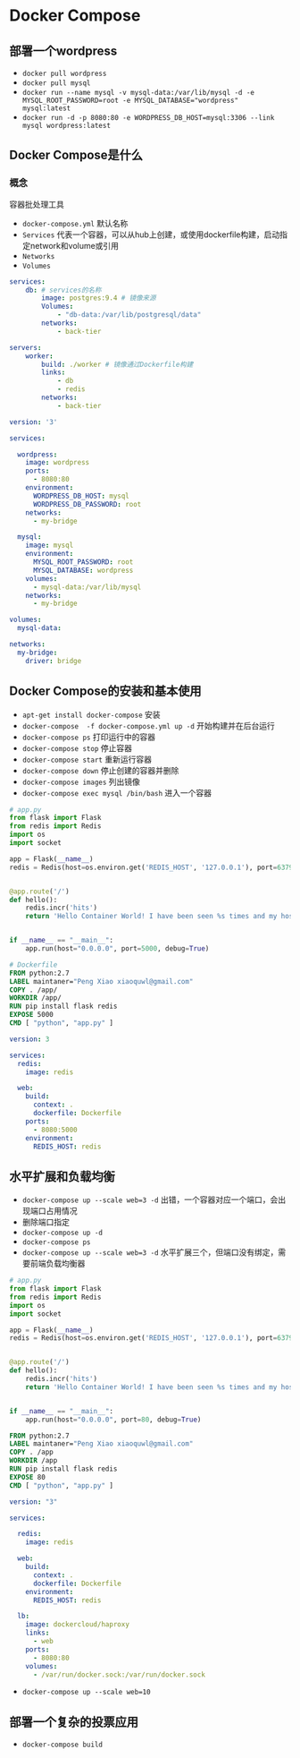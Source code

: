 # Docker Compose

## 部署一个wordpress

* `docker pull wordpress`
* `docker pull mysql`
* `docker run --name mysql -v mysql-data:/var/lib/mysql -d -e MYSQL_ROOT_PASSWORD=root -e MYSQL_DATABASE="wordpress"  mysql:latest` 
* `docker run -d -p 8080:80 -e WORDPRESS_DB_HOST=mysql:3306 --link mysql wordpress:latest`

## Docker Compose是什么

### 概念

容器批处理工具

* `docker-compose.yml` 默认名称
* `Services` 代表一个容器，可以从hub上创建，或使用dockerfile构建，启动指定network和volume或引用
* `Networks`  
* `Volumes`

````yaml
services:
	db: # services的名称
		image: postgres:9.4 # 镜像来源
		Volumes:
			- "db-data:/var/lib/postgresql/data"
		networks:
			- back-tier
````

```yaml
servers:
	worker:
		build: ./worker # 镜像通过Dockerfile构建
		links:
			- db
			- redis
		networks:
			- back-tier
```

````yaml
version: '3'

services:

  wordpress:
    image: wordpress
    ports:
      - 8080:80
    environment:
      WORDPRESS_DB_HOST: mysql
      WORDPRESS_DB_PASSWORD: root
    networks:
      - my-bridge

  mysql:
    image: mysql
    environment:
      MYSQL_ROOT_PASSWORD: root
      MYSQL_DATABASE: wordpress
    volumes:
      - mysql-data:/var/lib/mysql
    networks:
      - my-bridge

volumes:
  mysql-data:

networks:
  my-bridge:
    driver: bridge
````

## Docker Compose的安装和基本使用

- `apt-get install docker-compose` 安装
- `docker-compose  -f docker-compose.yml up -d` 开始构建并在后台运行
- `docker-compose ps` 打印运行中的容器
- `docker-compose stop` 停止容器
- `docker-compose start` 重新运行容器
- `docker-compose down` 停止创建的容器并删除
- `docker-compose images` 列出镜像
- `docker-compose exec mysql /bin/bash` 进入一个容器

```python
# app.py
from flask import Flask
from redis import Redis
import os
import socket

app = Flask(__name__)
redis = Redis(host=os.environ.get('REDIS_HOST', '127.0.0.1'), port=6379)


@app.route('/')
def hello():
    redis.incr('hits')
    return 'Hello Container World! I have been seen %s times and my hostname is %s.\n' % (redis.get('hits'),socket.gethostname())


if __name__ == "__main__":
    app.run(host="0.0.0.0", port=5000, debug=True)
```

````dockerfile
# Dockerfile
FROM python:2.7
LABEL maintaner="Peng Xiao xiaoquwl@gmail.com"
COPY . /app/
WORKDIR /app/
RUN pip install flask redis
EXPOSE 5000
CMD [ "python", "app.py" ]
````

```yaml
version: 3

services:
  redis:
    image: redis

  web:
    build: 
      context: .
      dockerfile: Dockerfile
    ports:
      - 8080:5000
    environment:
      REDIS_HOST: redis
```

## 水平扩展和负载均衡

* `docker-compose up --scale web=3 -d` 出错，一个容器对应一个端口，会出现端口占用情况
* 删除端口指定
* `docker-compose up -d`
* `docker-compose ps`
* `docker-compose up --scale web=3 -d` 水平扩展三个，但端口没有绑定，需要前端负载均衡器

````python
# app.py
from flask import Flask
from redis import Redis
import os
import socket

app = Flask(__name__)
redis = Redis(host=os.environ.get('REDIS_HOST', '127.0.0.1'), port=6379)


@app.route('/')
def hello():
    redis.incr('hits')
    return 'Hello Container World! I have been seen %s times and my hostname is %s.\n' % (redis.get('hits'),socket.gethostname())


if __name__ == "__main__":
    app.run(host="0.0.0.0", port=80, debug=True)
````

```dockerfile
FROM python:2.7
LABEL maintaner="Peng Xiao xiaoquwl@gmail.com"
COPY . /app
WORKDIR /app
RUN pip install flask redis
EXPOSE 80
CMD [ "python", "app.py" ]
```

```yaml
version: "3"

services:

  redis:
    image: redis

  web:
    build:
      context: .
      dockerfile: Dockerfile
    environment:
      REDIS_HOST: redis

  lb:
    image: dockercloud/haproxy
    links:
      - web
    ports:
      - 8080:80
    volumes:
      - /var/run/docker.sock:/var/run/docker.sock 
```

* `docker-compose up --scale web=10`

## 部署一个复杂的投票应用

* `docker-compose build`



